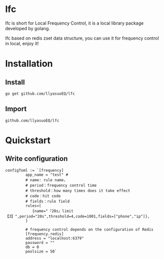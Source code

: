 # lfc 
lfc is short for Local Frequency Control, it is a local library package developed by golang.

lfc based on redis zset data structure, you can use it for frequency control in local, enjoy it!

# Installation
## Install
````
go get github.com/llyasuoEQ/lfc
````

## Import
````
github.com/llyasuoEQ/lfc
````

# Quickstart
## Write configuration
````
configToml := `[frequency]
         app_name = "test" # 
         # name: rule name，
         # period：frequency control time
         # threshold：how many times does it take effect
         # code：hit code
         # fields：rule field
         rules=[
            {name="『20s』limit【3】",period="20s",threshold=4,code=1001,fields=["phone","ip"]},
         ]

         # frequency control depends on the configuration of Redis
         [frequency.redis]
         address = "localhost:6379"
         password = ""
         db = 0
         poolsize = 50`
````